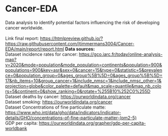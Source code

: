 # Cancer-EDA
Data analysis to identify potential factors influencing the risk of developing cancer worldwide. <br><br>
Link final report: https://htmlpreview.github.io/?https://raw.githubusercontent.com/jtimmermans3004/Cancer-EDA/main/report/report.html
**Data sources:**  <br> Dataset incidence rates for cancer: https://gco.iarc.fr/today/online-analysis-map?v=2020&mode=population&mode_population=continents&population=900&populations=900&key=asr&sex=0&cancer=15&type=0&statistic=5&prevalence=0&population_group=0&ages_group%5B%5D=0&ages_group%5B%5D=17&nb_items=10&group_cancer=1&include_nmsc=1&include_nmsc_other=1&projection=globe&color_palette=default&map_scale=quantile&map_nb_colors=5&continent=0&show_ranking=0&rotate=%255B10%252C0%255D <br> Dataset deaths by cancer:
https://ourworldindata.org/cancer <br> Dataset smoking: https://ourworldindata.org/cancer <br> Dataset Concentrations of fine particulate matte: https://www.who.int/data/gho/data/indicators/indicator-details/GHO/concentrations-of-fine-particulate-matter-(pm2-5) <br> GDP per capita: https://ourworldindata.org/grapher/gdp-per-capita-worldbank <br>
